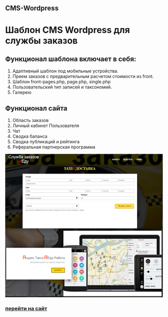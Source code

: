 ## CMS-Wordpress
# Шаблон CMS Wordpress для службы заказов

## Функционал шаблона включает в себя:

1. Адаптивный шаблон под мобильные устройства.
2. Прием заказов с предварительным расчетом стоимости из front.
3. Шаблон front-pages.php, page.php, single.php
4.  Пользовательский тип записей и таксономий.
5. Галерею

## Функционал сайта
1. Область заказов
2. Личный кабинет Пользователя
3. Чат
4. Сводкa баланса
5. Сводкa публикаций и рейтинга
6. Реферальная партнерская программа

![Шаблон CMS Wordpress](https://github.com/IgorV-creator/CMS-Wordpress/blob/master/%D0%AF%D0%95%D0%B4%D1%83.png)

### [перейти на сайт](https://ya-edu.site/)
